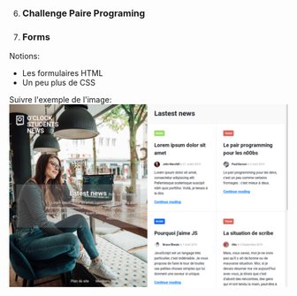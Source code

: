 6. ### Challenge Paire Programing
7. ### Forms 

Notions:  
* Les formulaires HTML
* Un peu plus de CSS


Suivre l'exemple de l'image:  
![image d'exemple à suivre][image du rendue]  

[image du rendue]: ressources/images/forms_exemple.png